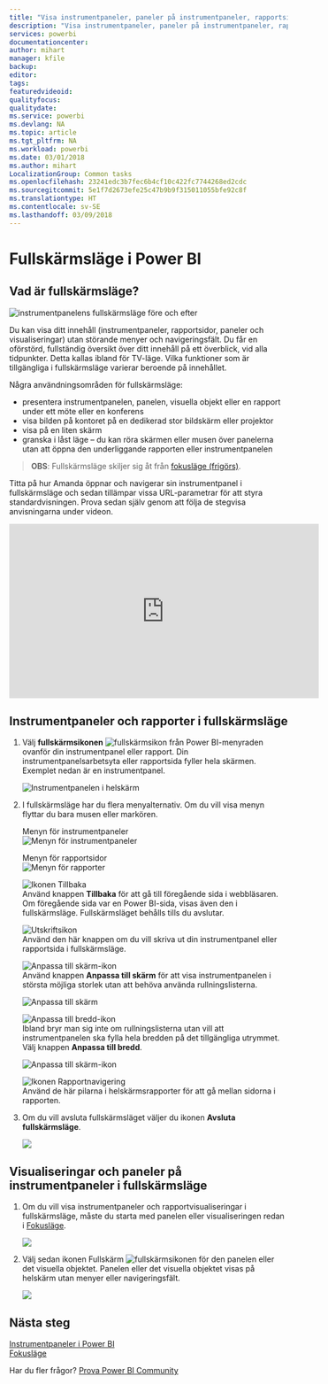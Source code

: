 ```yaml
---
title: "Visa instrumentpaneler, paneler på instrumentpaneler, rapportsidor och rapportvisualiseringar i fullskärmsläge"
description: "Visa instrumentpaneler, paneler på instrumentpaneler, rapportvisualiseringar och rapportsidor i fullskärmsläge, dvs *TV-läge*."
services: powerbi
documentationcenter: 
author: mihart
manager: kfile
backup: 
editor: 
tags: 
featuredvideoid: 
qualityfocus: 
qualitydate: 
ms.service: powerbi
ms.devlang: NA
ms.topic: article
ms.tgt_pltfrm: NA
ms.workload: powerbi
ms.date: 03/01/2018
ms.author: mihart
LocalizationGroup: Common tasks
ms.openlocfilehash: 23241edc3b7fec6b4cf10c422fc7744268ed2cdc
ms.sourcegitcommit: 5e1f7d2673efe25c47b9b9f315011055bfe92c8f
ms.translationtype: HT
ms.contentlocale: sv-SE
ms.lasthandoff: 03/09/2018
---
```

# <a name="full-screen-mode-in-power-bi"></a>Fullskärmsläge i Power BI
## <a name="what-is-full-screen-mode"></a>Vad är fullskärmsläge?
![instrumentpanelens fullskärmsläge före och efter](media/service-fullscreen-mode/power-bi-full-screen-comparison.png)

Du kan visa ditt innehåll (instrumentpaneler, rapportsidor, paneler och visualiseringar) utan störande menyer och navigeringsfält.  Du får en oförstörd, fullständig översikt över ditt innehåll på ett överblick, vid alla tidpunkter. Detta kallas ibland för TV-läge. Vilka funktioner som är tillgängliga i fullskärmsläge varierar beroende på innehållet.  

Några användningsområden för fullskärmsläge:

* presentera instrumentpanelen, panelen, visuella objekt eller en rapport under ett möte eller en konferens
* visa bilden på kontoret på en dedikerad stor bildskärm eller projektor
* visa på en liten skärm
* granska i låst läge – du kan röra skärmen eller musen över panelerna utan att öppna den underliggande rapporten eller instrumentpanelen

> **OBS**: Fullskärmsläge skiljer sig åt från [fokusläge (frigörs)](service-focus-mode.md).
> 
> 

Titta på hur Amanda öppnar och navigerar sin instrumentpanel i fullskärmsläge och sedan tillämpar vissa URL-parametrar för att styra standardvisningen. Prova sedan själv genom att följa de stegvisa anvisningarna under videon.

<iframe width="560" height="315" src="https://www.youtube.com/embed/c31gZkyvC54" frameborder="0" allowfullscreen></iframe>

## <a name="dashboards-and-report-pages-in-full-screen-mode"></a>Instrumentpaneler och rapporter i fullskärmsläge
1. Välj **fullskärmsikonen** ![fullskärmsikon](media/service-fullscreen-mode/power-bi-full-screen-icon.png) från Power BI-menyraden ovanför din instrumentpanel eller rapport. Din instrumentpanelsarbetsyta eller rapportsida fyller hela skärmen. Exemplet nedan är en instrumentpanel.
   
      ![Instrumentpanelen i helskärm](media/service-fullscreen-mode/power-bi-dash-full-screen.png)
2. I fullskärmsläge har du flera menyalternativ.  Om du vill visa menyn flyttar du bara musen eller markören. 
   
     Menyn för instrumentpaneler    
     ![Menyn för instrumentpaneler](media/service-fullscreen-mode/power-bi-full-screen-menu-dashboard.png)    
   
     Menyn för rapportsidor    
    ![Menyn för rapporter](media/service-fullscreen-mode/power-bi-report-menu.png)    
   
    ![Ikonen Tillbaka](media/service-fullscreen-mode/power-bi-back-icon.png)    
    Använd knappen **Tillbaka** för att gå till föregående sida i webbläsaren. Om föregående sida var en Power BI-sida, visas även den i fullskärmsläge.  Fullskärmsläget behålls tills du avslutar.
   
    ![Utskriftsikon](media/service-fullscreen-mode/power-bi-print-icon.png)    
    Använd den här knappen om du vill skriva ut din instrumentpanel eller rapportsida i fullskärmsläge. 
   
    ![Anpassa till skärm-ikon](media/service-fullscreen-mode/power-bi-fit-to-width.png)    
    Använd knappen **Anpassa till skärm** för att visa instrumentpanelen i största möjliga storlek utan att behöva använda rullningslisterna.     
   
    ![Anpassa till skärm](media/service-fullscreen-mode/power-bi-fit-screen.png)
   
    ![Anpassa till bredd-ikon](media/service-fullscreen-mode/power-bi-fit-width.png)       
    Ibland bryr man sig inte om rullningslisterna utan vill att instrumentpanelen ska fylla hela bredden på det tillgängliga utrymmet. Välj knappen **Anpassa till bredd**.    
   
    ![Anpassa till skärm-ikon](media/service-fullscreen-mode/power-bi-fit-to-width-new.png)
   
    ![Ikonen Rapportnavigering](media/service-fullscreen-mode/power-bi-report-nav2.png)       
    Använd de här pilarna i helskärmsrapporter för att gå mellan sidorna i rapporten.    
3. Om du vill avsluta fullskärmsläget väljer du ikonen **Avsluta fullskärmsläge**.
   
      ![](media/service-fullscreen-mode/exit-fullscreen-new.png)

## <a name="visualizations-and-dashboard-tiles-in-full-screen-mode"></a>Visualiseringar och paneler på instrumentpaneler i fullskärmsläge
1. Om du vill visa instrumentpaneler och rapportvisualiseringar i fullskärmsläge, måste du starta med panelen eller visualiseringen redan i [Fokusläge](service-focus-mode.md). 
   
    ![](media/service-fullscreen-mode/power-bi-focus3.png)
2. Välj sedan ikonen Fullskärm ![fullskärmsikonen](media/service-fullscreen-mode/power-bi-full-screen-icon.png)  för den panelen eller det visuella objektet. Panelen eller det visuella objektet visas på helskärm utan menyer eller navigeringsfält.
   
    ![](media/service-fullscreen-mode/power-bi-fullscreen.png)

## <a name="next-steps"></a>Nästa steg
[Instrumentpaneler i Power BI](service-dashboards.md)  
[Fokusläge](service-focus-mode.md)    

Har du fler frågor? [Prova Power BI Community](http://community.powerbi.com/)

